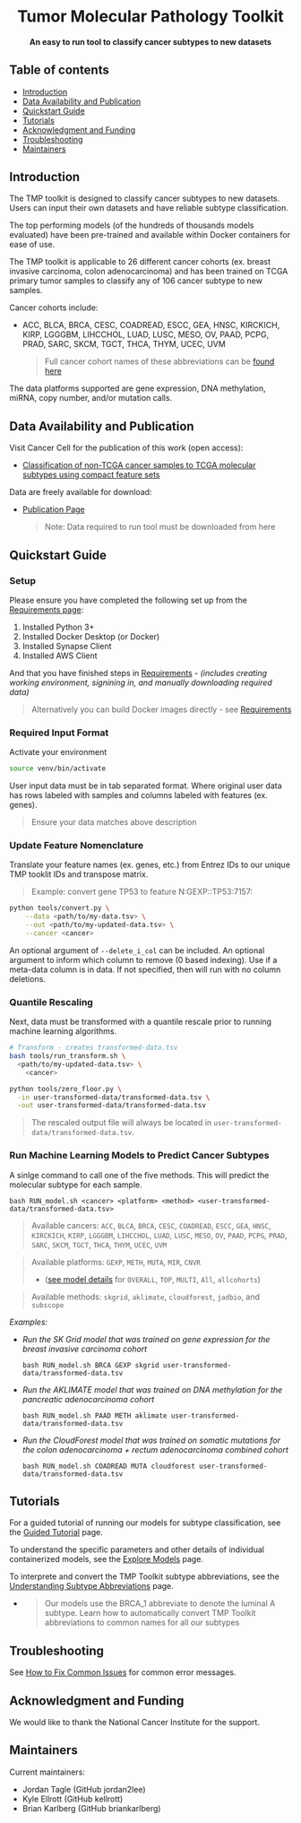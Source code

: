<h1 align="center">Tumor Molecular Pathology Toolkit</h1>
<h4 align="center">An easy to run tool to classify cancer subtypes to new datasets</h4>


## Table of contents

- [Introduction](#introduction)
- [Data Availability and Publication](#data-availability-and-publication)
- [Quickstart Guide](#quickstart-guide)
- [Tutorials](#tutorials)
- [Acknowledgment and Funding](#acknowledgment-and-funding)
- [Troubleshooting](#troubleshooting)
- [Maintainers](#maintainers)


## Introduction
The TMP toolkit is designed to classify cancer subtypes to new datasets. Users can input their own datasets and have reliable subtype classification.

The top performing models (of the hundreds of thousands models evaluated) have been pre-trained and available within Docker containers for ease of use.

The TMP toolkit is applicable to 26 different cancer cohorts (ex. breast invasive carcinoma, colon adenocarcinoma) and has been trained on TCGA primary tumor samples to classify any of 106 cancer subtype to new samples.  


Cancer cohorts include:

+ ACC, BLCA, BRCA, CESC, COADREAD, ESCC, GEA, HNSC, KIRCKICH, KIRP, LGGGBM, LIHCCHOL, LUAD, LUSC, MESO, OV, PAAD, PCPG, PRAD, SARC, SKCM, TGCT, THCA, THYM, UCEC, UVM

  > Full cancer cohort names of these abbreviations can be [found here](https://gdc.cancer.gov/resources-tcga-users/tcga-code-tables/tcga-study-abbreviations)


The data platforms supported are gene expression, DNA methylation, miRNA, copy number, and/or mutation calls.

## Data Availability and Publication

Visit Cancer Cell for the publication of this work (open access): 

+ [Classification of non-TCGA cancer samples to TCGA molecular subtypes using compact feature sets](https://doi.org/10.1016/j.ccell.2024.12.002)

Data are freely available for download:

+ [Publication Page](https://gdc.cancer.gov/about-data/publications/CCG-TMP-2022)

    > Note: Data required to run tool must be downloaded from here

## Quickstart Guide

### Setup

Please ensure you have completed the following set up from the [Requirements page](doc/requirements.md):

1. Installed Python 3+
2. Installed Docker Desktop (or Docker)
3. Installed Synapse Client
4. Installed AWS Client

And that you have finished steps in [Requirements](doc/requirements.md) - *(includes creating working environment, signining in, and manually downloading required data)*

> Alternatively you can build Docker images directly - see [Requirements](doc.requirements.md)

### Required Input Format
Activate your environment 
```bash
source venv/bin/activate
```

User input data must be in tab separated format. Where original user data has rows labeled with samples and columns labeled with features (ex. genes).

> Ensure your data matches above description

### Update Feature Nomenclature

Translate your feature names (ex. genes, etc.) from Entrez IDs to our unique TMP tooklit IDs and transpose matrix.

> Example: convert gene TP53 to feature N:GEXP::TP53:7157:

```bash
python tools/convert.py \
	--data <path/to/my-data.tsv> \
	--out <path/to/my-updated-data.tsv> \
	--cancer <cancer>
```

An optional argument of `--delete_i_col` can be included. An optional argument to inform which column to remove (0 based indexing). Use if a meta-data column is in data. If not specified, then will run with no column deletions.

### Quantile Rescaling

Next, data must be transformed with a quantile rescale prior to running machine learning algorithms. 

```bash
# Transform - creates transformed-data.tsv
bash tools/run_transform.sh \
  <path/to/my-updated-data.tsv> \
	<cancer>

python tools/zero_floor.py \
  -in user-transformed-data/transformed-data.tsv \
  -out user-transformed-data/transformed-data.tsv
```

> The rescaled output file will always be located in `user-transformed-data/transformed-data.tsv`.

### Run Machine Learning Models to Predict Cancer Subtypes

A sinlge command to call one of the five methods. This will predict the molecular subtype for each sample.

```
bash RUN_model.sh <cancer> <platform> <method> <user-transformed-data/transformed-data.tsv>
```
> Available cancers: `ACC`, `BLCA`, `BRCA`, `CESC`, `COADREAD`, `ESCC`, `GEA`, `HNSC`, `KIRCKICH`, `KIRP`, `LGGGBM`, `LIHCCHOL`, `LUAD`, `LUSC`, `MESO`, `OV`, `PAAD`, `PCPG`, `PRAD`, `SARC`, `SKCM`, `TGCT`, `THCA`, `THYM`, `UCEC`, `UVM` 

> Available platforms: `GEXP`, `METH`, `MUTA`, `MIR`, `CNVR` 
> - ([see model details](doc/model_details.md) for `OVERALL`, `TOP`, `MULTI`, `All`, `allcohorts`)

> Available methods: `skgrid`, `aklimate`, `cloudforest`, `jadbio`, and `subscope`


*Examples:*

+ *Run the SK Grid model that was trained on gene expression for the breast invasive carcinoma cohort*

  ```bash RUN_model.sh BRCA GEXP skgrid user-transformed-data/transformed-data.tsv```


+ *Run the AKLIMATE model that was trained on DNA methylation for the pancreatic adenocarcinoma cohort*

  ```bash RUN_model.sh PAAD METH aklimate user-transformed-data/transformed-data.tsv```


+ *Run the CloudForest model that was trained on somatic mutations for the colon adenocarcinoma + rectum adenocarcinoma combined cohort*

  ```bash RUN_model.sh COADREAD MUTA cloudforest user-transformed-data/transformed-data.tsv```

## Tutorials

For a guided tutorial of running our models for subtype classification, see the [Guided Tutorial](doc/tutorial/walk_thru_tutorial.md) page.

To understand the specific parameters and other details of individual containerized models, see the [Explore Models](doc/tutorial/Explore_models.md) page.

To interprete and convert the TMP Toolkit subtype abbreviations, see the [Understanding Subtype Abbreviations](doc/tutorial/Explore_cancer_subtypes.md) page. 


  + > Our models use the BRCA_1 abbreviate to denote the luminal A subtype. Learn how to automatically convert TMP Toolkit abbreviations to common names for all our subtypes

## Troubleshooting
See [How to Fix Common Issues](doc/error_messages.md) for common error messages.

## Acknowledgment and Funding
We would like to thank the National Cancer Institute for the support.

## Maintainers
Current maintainers:

+ Jordan Tagle (GitHub jordan2lee)
+ Kyle Ellrott (GitHub kellrott)
+ Brian Karlberg (GitHub briankarlberg)
